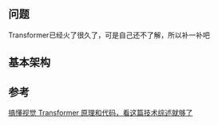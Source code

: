 ## 问题

Transformer已经火了很久了，可是自己还不了解，所以补一补吧

## 基本架构











## 参考

[搞懂视觉 Transformer 原理和代码，看这篇技术综述就够了](https://www.cvmart.net/community/detail/4032)

